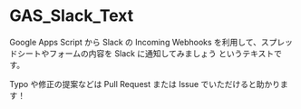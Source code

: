 # GAS_Slack_Text

Google Apps Script から Slack の Incoming Webhooks を利用して、スプレッドシートやフォームの内容を Slack に通知してみましょう というテキストです。

Typo や修正の提案などは Pull Request または Issue でいただけると助かります！
